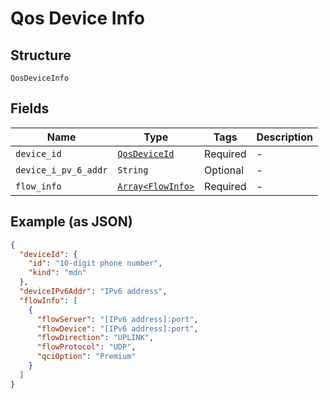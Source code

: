 
# Qos Device Info

## Structure

`QosDeviceInfo`

## Fields

| Name | Type | Tags | Description |
|  --- | --- | --- | --- |
| `device_id` | [`QosDeviceId`](../../doc/models/qos-device-id.md) | Required | - |
| `device_i_pv_6_addr` | `String` | Optional | - |
| `flow_info` | [`Array<FlowInfo>`](../../doc/models/flow-info.md) | Required | - |

## Example (as JSON)

```json
{
  "deviceId": {
    "id": "10-digit phone number",
    "kind": "mdn"
  },
  "deviceIPv6Addr": "IPv6 address",
  "flowInfo": [
    {
      "flowServer": "[IPv6 address]:port",
      "flowDevice": "[IPv6 address]:port",
      "flowDirection": "UPLINK",
      "flowProtocol": "UDP",
      "qciOption": "Premium"
    }
  ]
}
```

